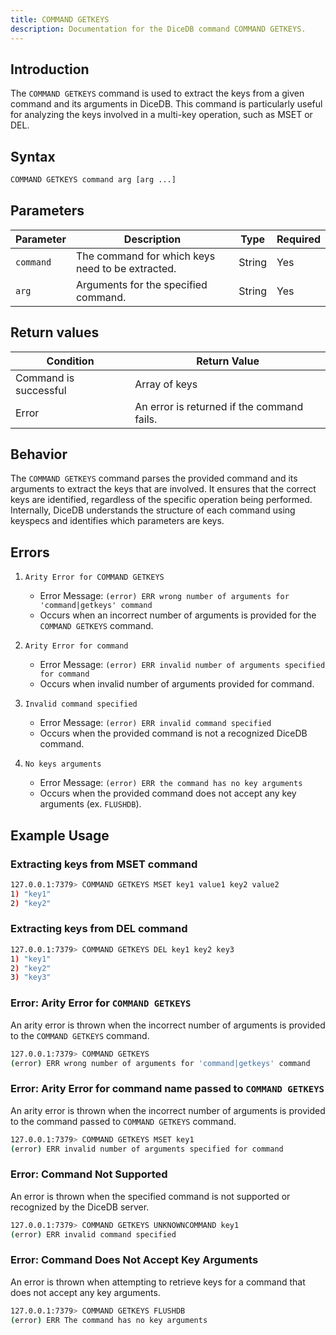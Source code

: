 ```yaml
---
title: COMMAND GETKEYS
description: Documentation for the DiceDB command COMMAND GETKEYS.
---
```


## Introduction

The `COMMAND GETKEYS` command is used to extract the keys from a given command and its arguments in DiceDB. This command is particularly useful for analyzing the keys involved in a multi-key operation, such as MSET or DEL.

## Syntax

```bash
COMMAND GETKEYS command arg [arg ...]
```

## Parameters

| Parameter | Description                                      | Type   | Required |
| --------- | ------------------------------------------------ | ------ | -------- |
| `command` | The command for which keys need to be extracted. | String | Yes      |
| `arg`     | Arguments for the specified command.             | String | Yes      |

## Return values

| Condition             | Return Value                               |
| --------------------- | ------------------------------------------ |
| Command is successful | Array of keys                              |
| Error                 | An error is returned if the command fails. |

## Behavior

The `COMMAND GETKEYS` command parses the provided command and its arguments to extract the keys that are involved. It ensures that the correct keys are identified, regardless of the specific operation being performed. Internally, DiceDB understands the structure of each command using keyspecs and identifies which parameters are keys.

## Errors

1.  `Arity Error for COMMAND GETKEYS`

    - Error Message: `(error) ERR wrong number of arguments for 'command|getkeys' command`
    - Occurs when an incorrect number of arguments is provided for the `COMMAND GETKEYS` command.

2.  `Arity Error for command`

    - Error Message: `(error) ERR invalid number of arguments specified for command`
    - Occurs when invalid number of arguments provided for command.

3.  `Invalid command specified`

    - Error Message: `(error) ERR invalid command specified`
    - Occurs when the provided command is not a recognized DiceDB command.

4.  `No keys arguments`
    - Error Message: `(error) ERR the command has no key arguments`
    - Occurs when the provided command does not accept any key arguments (ex. `FLUSHDB`).

## Example Usage

### Extracting keys from MSET command

```bash
127.0.0.1:7379> COMMAND GETKEYS MSET key1 value1 key2 value2
1) "key1"
2) "key2"
```

### Extracting keys from DEL command

```bash
127.0.0.1:7379> COMMAND GETKEYS DEL key1 key2 key3
1) "key1"
2) "key2"
3) "key3"
```

### Error: Arity Error for `COMMAND GETKEYS`

An arity error is thrown when the incorrect number of arguments is provided to the `COMMAND GETKEYS` command.

```bash
127.0.0.1:7379> COMMAND GETKEYS
(error) ERR wrong number of arguments for 'command|getkeys' command
```

### Error: Arity Error for command name passed to `COMMAND GETKEYS`

An arity error is thrown when the incorrect number of arguments is provided to the command passed to `COMMAND GETKEYS` command.

```bash
127.0.0.1:7379> COMMAND GETKEYS MSET key1
(error) ERR invalid number of arguments specified for command
```

### Error: Command Not Supported

An error is thrown when the specified command is not supported or recognized by the DiceDB server.

```bash
127.0.0.1:7379> COMMAND GETKEYS UNKNOWNCOMMAND key1
(error) ERR invalid command specified
```

### Error: Command Does Not Accept Key Arguments

An error is thrown when attempting to retrieve keys for a command that does not accept any key arguments.

```bash
127.0.0.1:7379> COMMAND GETKEYS FLUSHDB
(error) ERR The command has no key arguments
```
